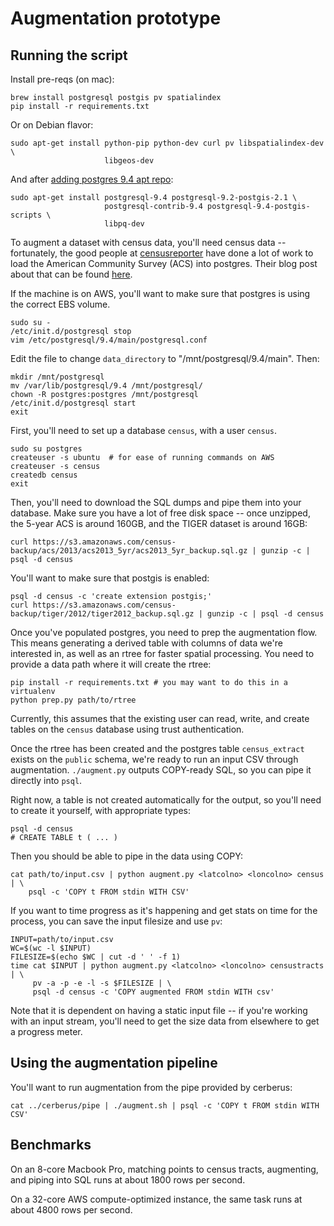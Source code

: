 # Augmentation prototype

## Running the script

Install pre-reqs (on mac):

    brew install postgresql postgis pv spatialindex
    pip install -r requirements.txt

Or on Debian flavor:

    sudo apt-get install python-pip python-dev curl pv libspatialindex-dev \
                         libgeos-dev

And after [adding postgres 9.4 apt
repo](http://www.unixmen.com/install-postgresql-9-4-phppgadmin-ubuntu-14-10/):

    sudo apt-get install postgresql-9.4 postgresql-9.2-postgis-2.1 \
                         postgresql-contrib-9.4 postgresql-9.4-postgis-scripts \
                         libpq-dev


To augment a dataset with census data, you'll need census data -- fortunately,
the good people at [censusreporter](https://github.com/censusreporter) have
done a lot of work to load the American Community Survey (ACS) into postgres.
Their blog post about that can be found
[here](http://censusreporter.tumblr.com/post/73727555158/easier-access-to-acs-data).

If the machine is on AWS, you'll want to make sure that postgres is using the
correct EBS volume.

    sudo su -
    /etc/init.d/postgresql stop
    vim /etc/postgresql/9.4/main/postgresql.conf

Edit the file to change `data_directory` to "/mnt/postgresql/9.4/main".  Then:

    mkdir /mnt/postgresql
    mv /var/lib/postgresql/9.4 /mnt/postgresql/
    chown -R postgres:postgres /mnt/postgresql
    /etc/init.d/postgresql start
    exit

First, you'll need to set up a database `census`, with a user `census`.

    sudo su postgres
    createuser -s ubuntu  # for ease of running commands on AWS
    createuser -s census
    createdb census
    exit

Then, you'll need to download the SQL dumps and pipe them into your database.
Make sure you have a lot of free disk space -- once unzipped, the 5-year ACS is
around 160GB, and the TIGER dataset is around 16GB:

    curl https://s3.amazonaws.com/census-backup/acs/2013/acs2013_5yr/acs2013_5yr_backup.sql.gz | gunzip -c | psql -d census

You'll want to make sure that postgis is enabled:

    psql -d census -c 'create extension postgis;'
    curl https://s3.amazonaws.com/census-backup/tiger/2012/tiger2012_backup.sql.gz | gunzip -c | psql -d census

Once you've populated postgres, you need to prep the augmentation flow.  This
means generating a derived table with columns of data we're interested in, as
well as an rtree for faster spatial processing.  You need to provide a data
path where it will create the rtree:

    pip install -r requirements.txt # you may want to do this in a virtualenv
    python prep.py path/to/rtree

Currently, this assumes that the existing user can read, write, and create
tables on the `census` database using trust authentication.

Once the rtree has been created and the postgres table `census_extract` exists
on the `public` schema, we're ready to run an input CSV through augmentation.
`./augment.py` outputs COPY-ready SQL, so you can pipe it directly into `psql`.

Right now, a table is not created automatically for the output, so you'll need
to create it yourself, with appropriate types:

    psql -d census
    # CREATE TABLE t ( ... )

Then you should be able to pipe in the data using COPY:

    cat path/to/input.csv | python augment.py <latcolno> <loncolno> census | \
        psql -c 'COPY t FROM stdin WITH CSV'

If you want to time progress as it's happening and get stats on time for the
process, you can save the input filesize and use `pv`:

    INPUT=path/to/input.csv
    WC=$(wc -l $INPUT)
    FILESIZE=$(echo $WC | cut -d ' ' -f 1)
    time cat $INPUT | python augment.py <latcolno> <loncolno> censustracts | \
         pv -a -p -e -l -s $FILESIZE | \
         psql -d census -c 'COPY augmented FROM stdin WITH csv'

Note that it is dependent on having a static input file -- if you're working
with an input stream, you'll need to get the size data from elsewhere to get a
progress meter.

## Using the augmentation pipeline

You'll want to run augmentation from the pipe provided by cerberus:

    cat ../cerberus/pipe | ./augment.sh | psql -c 'COPY t FROM stdin WITH CSV'


## Benchmarks

On an 8-core Macbook Pro, matching points to census tracts, augmenting, and
piping into SQL runs at about 1800 rows per second.

On a 32-core AWS compute-optimized instance, the same task runs at about 4800
rows per second.
